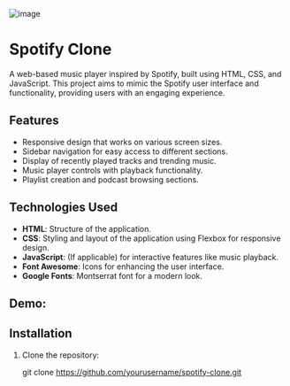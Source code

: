 
![image](https://github.com/user-attachments/assets/14008e81-c0d3-4a1b-b372-8c4f9a972229)

# Spotify Clone

A web-based music player inspired by Spotify, built using HTML, CSS, and JavaScript. This project aims to mimic the Spotify user interface and functionality, providing users with an engaging experience.

## Features

- Responsive design that works on various screen sizes.
- Sidebar navigation for easy access to different sections.
- Display of recently played tracks and trending music.
- Music player controls with playback functionality.
- Playlist creation and podcast browsing sections.

## Technologies Used

- **HTML**: Structure of the application.
- **CSS**: Styling and layout of the application using Flexbox for responsive design.
- **JavaScript**: (If applicable) for interactive features like music playback.
- **Font Awesome**: Icons for enhancing the user interface.
- **Google Fonts**: Montserrat font for a modern look.
  
## Demo:

## Installation

1. Clone the repository:
 
   git clone https://github.com/yourusername/spotify-clone.git

